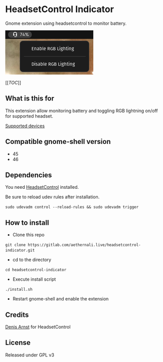 # HeadsetControl Indicator

Gnome extension using headsetcontrol to monitor battery.

[<img src="images/Screenshot_from_2023-10-17_18-25-14.png">](images/Screenshot_from_2023-10-17_18-25-14.png)

[[_TOC_]]

## What is this for

This extension allow monitoring battery and toggling RGB lightning on/off for supported headset.

[Supported devices](https://github.com/Sapd/HeadsetControl#supported-headsets)

## Compatible gnome-shell version

- 45
- 46

## Dependencies

You need [HeadsetControl](https://github.com/Sapd/HeadsetControl#building) installed.

Be sure to reload udev rules after installation.

`sudo udevadm control --reload-rules && sudo udevadm trigger`

## How to install

- Clone this repo

`git clone https://gitlab.com/aethernali.live/headsetcontrol-indicator.git`

- cd to the directory

`cd headsetcontrol-indicator`

- Execute install script

`./install.sh`

- Restart gnome-shell and enable the extension
 
## Credits

[Denis Arnst](https://github.com/Sapd) for HeadsetControl

## License

Released under GPL v3
